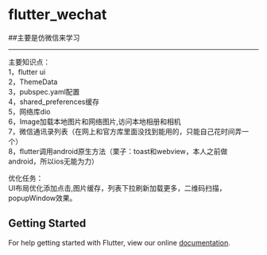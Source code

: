 # flutter_wechat

##主要是仿微信来学习

--------

主要知识点：  
1，flutter ui  
2，ThemeData  
3，pubspec.yaml配置  
4，shared_preferences缓存  
5，网络库dio  
6，Image加载本地图片和网络图片,访问本地相册和相机  
7，微信通讯录列表（在网上和官方库里面没找到能用的，只能自己花时间弄一个）  
8，flutter调用android原生方法（栗子：toast和webview，本人之前做android，所以ios无能为力）  

优化任务：  
UI布局优化添加点击,图片缓存，列表下拉刷新加载更多，二维码扫描，popupWindow效果。

## Getting Started

For help getting started with Flutter, view our online
[documentation](https://flutter.io/).
